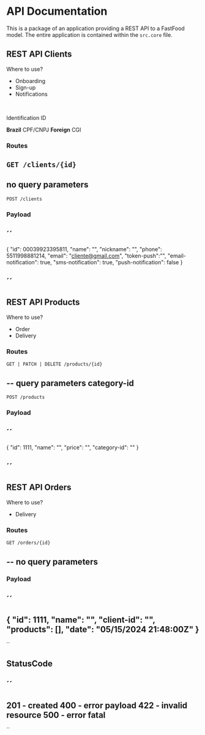 # API Documentation

This is a package of an application providing a REST API to a FastFood model.
The entire application is contained within the `src.core` file.

## REST API Clients

Where to use?<br/>

<ul>
<li>Onboarding</li>
<li>Sign-up</li>
<li>Notifications</li>
</ul> <br/>

Identification ID

**Brazil** 
CPF/CNPJ 
**Foreign**
CGI 

### Routes

`GET /clients/{id}`
--
**no query parameters**
--

`POST /clients`

### Payload

´´
---

{
    "id": 00039923395811,
    "name": "",
    "nickname": "",
    "phone": 5511998881214,
    "email": "cliente@gmail.com",
    "token-push":"",
    "email-notification": true,
    "sms-notification": true,
    "push-notification": false
}

´´
---

## REST API Products

Where to use?

<ul>
<li>Order</li>
<li>Delivery</li>
</ul> 

### Routes

`GET | PATCH | DELETE /products/{id}`

--
**query parameters**
category-id
--

`POST /products`

### Payload

´´
---

{
    "id": 1111,
    "name": "",
    "price": "",
    "category-id": ""
}

´´
---

## REST API Orders

Where to use? <br/>

<ul><li>Delivery</li>
</ul> 

### Routes

`GET /orders/{id}`

--
**no query parameters**
--

### Payload

´´
---
{
    "id": 1111,
    "name": "",
    "client-id": "",
    "products": [],
    "date": "05/15/2024 21:48:00Z"
}
---
´´

## StatusCode

´´
---

201 - created 
400 - error payload 
422 - invalid resource 
500 - error fatal 
---
´´
